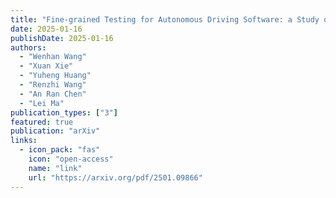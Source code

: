 ```yaml
---
title: "Fine-grained Testing for Autonomous Driving Software: a Study on Autoware with LLM-driven Unit Testing"
date: 2025-01-16
publishDate: 2025-01-16
authors:
  - "Wenhan Wang"
  - "Xuan Xie"
  - "Yuheng Huang"
  - "Renzhi Wang"
  - "An Ran Chen"
  - "Lei Ma"
publication_types: ["3"]
featured: true
publication: "arXiv"
links:
  - icon_pack: "fas"
    icon: "open-access"
    name: "link"
    url: "https://arxiv.org/pdf/2501.09866"
---
```

